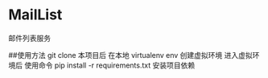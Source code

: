 # MailList
邮件列表服务

##使用方法
git clone 本项目后
在本地 virtualenv env 创建虚拟环境
进入虚拟环境后
使用命令 pip install -r requirements.txt 安装项目依赖

